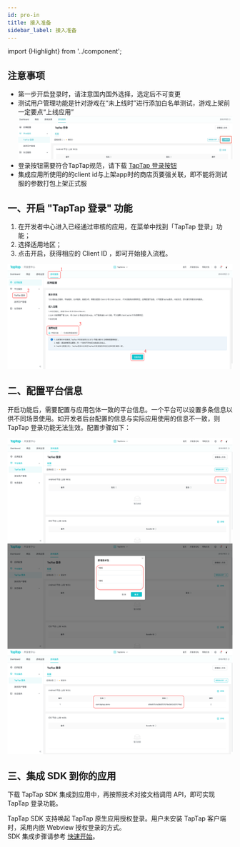 ```yaml
---
id: pro-in
title: 接入准备
sidebar_label: 接入准备
---
```

import {Highlight} from '../component';

## <Highlight color='#f00'>注意事项</Highlight>

- 第一步开启登录时，请注意国内国外选择，选定后不可变更 
- 测试用户管理功能是针对游戏在“未上线时”进行添加白名单测试，游戏上架前一定要点“上线应用”  
![](/img/tap_login_online.png)
- 登录按钮需要符合TapTap规范，请下载 [TapTap 登录按钮](/res/TapTapLoginButton.zip)  
- 集成应用所使用的的client id与上架app时的商店页要强关联，即不能将测试服的参数打包上架正式服  

## 一、开启 "TapTap 登录" 功能

1. 在开发者中心进入已经通过审核的应用，在菜单中找到「TapTap 登录」功能；
2. 选择适用地区；
3. 点击开启，获得相应的 Client ID ，即可开始接入流程。

![](/img/tap_taplogin_cn.png)

## 二、配置平台信息
开启功能后，需要配置与应用包体一致的平台信息。一个平台可以设置多条信息以供不同场景使用。如开发者后台配置的信息与实际应用使用的信息不一致，则 TapTap 登录功能无法生效。配置步骤如下：

![](/img/tap_tapconfig_cn.png)

## 三、集成 SDK 到你的应用

下载 TapTap SDK 集成到应用中，再按照技术对接文档调用 API，即可实现 TapTap 登录功能。

TapTap SDK 支持唤起 TapTap 原生应用授权登录。用户未安装 TapTap 客户端时，采用内嵌 Webview 授权登录的方式。  
SDK 集成步骤请参考 [快速开始](/sdk/tap-unity)。

<!-- ## 四、开始测试
如需要测试SDK功能，可以[点击下载](/res/TapSDK测试用例.xlsx)测试用例 -->


